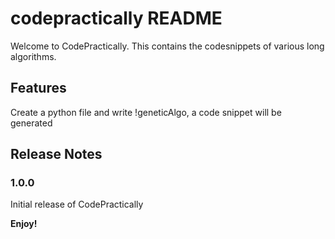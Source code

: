 # codepractically README

Welcome to CodePractically. This contains the codesnippets of various long algorithms.

## Features

Create a python file and write !geneticAlgo, a code snippet will be generated

## Release Notes

### 1.0.0

Initial release of CodePractically


**Enjoy!**
